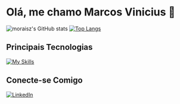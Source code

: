 # Olá, me chamo Marcos Vinicius 👋

![moraisz's GitHub stats](https://github-readme-stats.vercel.app/api?username=moraisz&show_icons=true&theme=dracula)
[![Top Langs](https://github-readme-stats.vercel.app/api/top-langs/?username=moraisz&theme=dracula)](https://github.com/moraisz/github-readme-stats)

## Principais Tecnologias

[![My Skills](https://skillicons.dev/icons?i=python,mysql,git,github&theme=dark)](https://skillicons.dev)
 
## Conecte-se Comigo

[![LinkedIn](https://img.shields.io/badge/LinkedIn-282a36?style=for-the-badge&logo=linkedin&logoColor=0E76A8)](https://www.linkedin.com/in/moraisz/)
